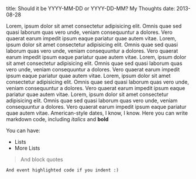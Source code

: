 title: Should it be YYYY-MM-DD or YYYY-DD-MM? My Thoughts
date: 2013-08-28

Lorem, ipsum dolor sit amet consectetur adipisicing elit. Omnis quae sed quasi laborum quas vero unde, veniam consequuntur a dolores. Vero quaerat earum impedit ipsum eaque pariatur quae autem vitae. Lorem, ipsum dolor sit amet consectetur adipisicing elit. Omnis quae sed quasi laborum quas vero unde, veniam consequuntur a dolores. Vero quaerat earum impedit ipsum eaque pariatur quae autem vitae. Lorem, ipsum dolor sit amet consectetur adipisicing elit. Omnis quae sed quasi laborum quas vero unde, veniam consequuntur a dolores. Vero quaerat earum impedit ipsum eaque pariatur quae autem vitae. Lorem, ipsum dolor sit amet consectetur adipisicing elit. Omnis quae sed quasi laborum quas vero unde, veniam consequuntur a dolores. Vero quaerat earum impedit ipsum eaque pariatur quae autem vitae. 
Lorem, ipsum dolor sit amet consectetur adipisicing elit. Omnis quae sed quasi laborum quas vero unde, veniam consequuntur a dolores. Vero quaerat earum impedit ipsum eaque pariatur quae autem vitae. 
American-style dates, I know, I know. Here you can write markdown code, including *italics* and **bold**

You can have:
* Lists
* More Lists

> And block quotes

    And event highlighted code if you indent :)